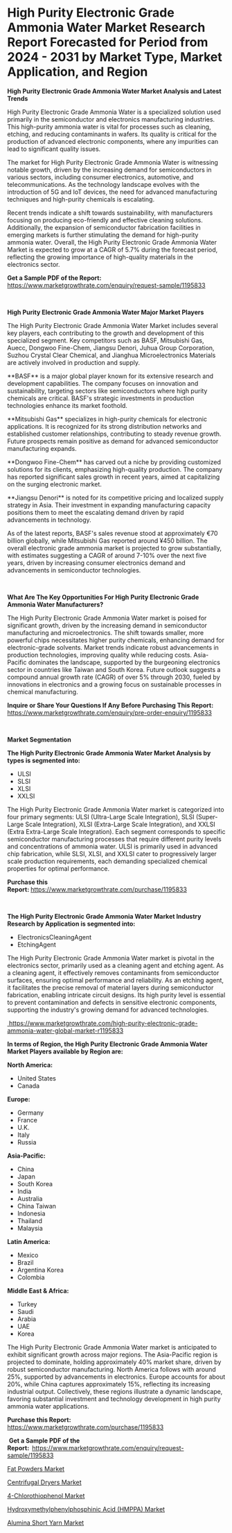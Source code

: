 <p><h1>High Purity Electronic Grade Ammonia Water Market Research Report Forecasted for Period from 2024 -  2031 by Market Type, Market Application, and Region</h1></p><p><strong>High Purity Electronic Grade Ammonia Water Market Analysis and Latest Trends</strong></p>
<p><p>High Purity Electronic Grade Ammonia Water is a specialized solution used primarily in the semiconductor and electronics manufacturing industries. This high-purity ammonia water is vital for processes such as cleaning, etching, and reducing contaminants in wafers. Its quality is critical for the production of advanced electronic components, where any impurities can lead to significant quality issues.</p><p>The market for High Purity Electronic Grade Ammonia Water is witnessing notable growth, driven by the increasing demand for semiconductors in various sectors, including consumer electronics, automotive, and telecommunications. As the technology landscape evolves with the introduction of 5G and IoT devices, the need for advanced manufacturing techniques and high-purity chemicals is escalating.</p><p>Recent trends indicate a shift towards sustainability, with manufacturers focusing on producing eco-friendly and effective cleaning solutions. Additionally, the expansion of semiconductor fabrication facilities in emerging markets is further stimulating the demand for high-purity ammonia water. Overall, the High Purity Electronic Grade Ammonia Water Market is expected to grow at a CAGR of 5.7% during the forecast period, reflecting the growing importance of high-quality materials in the electronics sector.</p></p>
<p><strong>Get a Sample PDF of the Report:&nbsp;</strong> <a href="https://www.marketgrowthrate.com/enquiry/request-sample/1195833">https://www.marketgrowthrate.com/enquiry/request-sample/1195833</a></p>
<p>&nbsp;</p>
<p><strong>High Purity Electronic Grade Ammonia Water Major Market Players</strong></p>
<p><p>The High Purity Electronic Grade Ammonia Water Market includes several key players, each contributing to the growth and development of this specialized segment. Key competitors such as BASF, Mitsubishi Gas, Auecc, Dongwoo Fine-Chem, Jiangsu Denori, Juhua Group Corporation, Suzhou Crystal Clear Chemical, and Jianghua Microelectronics Materials are actively involved in production and supply.</p><p>**BASF** is a major global player known for its extensive research and development capabilities. The company focuses on innovation and sustainability, targeting sectors like semiconductors where high purity chemicals are critical. BASF's strategic investments in production technologies enhance its market foothold.</p><p>**Mitsubishi Gas** specializes in high-purity chemicals for electronic applications. It is recognized for its strong distribution networks and established customer relationships, contributing to steady revenue growth. Future prospects remain positive as demand for advanced semiconductor manufacturing expands.</p><p>**Dongwoo Fine-Chem** has carved out a niche by providing customized solutions for its clients, emphasizing high-quality production. The company has reported significant sales growth in recent years, aimed at capitalizing on the surging electronic market.</p><p>**Jiangsu Denori** is noted for its competitive pricing and localized supply strategy in Asia. Their investment in expanding manufacturing capacity positions them to meet the escalating demand driven by rapid advancements in technology.</p><p>As of the latest reports, BASF's sales revenue stood at approximately €70 billion globally, while Mitsubishi Gas reported around ¥450 billion. The overall electronic grade ammonia market is projected to grow substantially, with estimates suggesting a CAGR of around 7-10% over the next five years, driven by increasing consumer electronics demand and advancements in semiconductor technologies.</p></p>
<p>&nbsp;</p>
<p><strong>What Are The Key Opportunities For High Purity Electronic Grade Ammonia Water Manufacturers?</strong></p>
<p><p>The High Purity Electronic Grade Ammonia Water market is poised for significant growth, driven by the increasing demand in semiconductor manufacturing and microelectronics. The shift towards smaller, more powerful chips necessitates higher purity chemicals, enhancing demand for electronic-grade solvents. Market trends indicate robust advancements in production technologies, improving quality while reducing costs. Asia-Pacific dominates the landscape, supported by the burgeoning electronics sector in countries like Taiwan and South Korea. Future outlook suggests a compound annual growth rate (CAGR) of over 5% through 2030, fueled by innovations in electronics and a growing focus on sustainable processes in chemical manufacturing.</p></p>
<p><strong>Inquire or Share Your Questions If Any Before Purchasing This Report:</strong> <a href="https://www.marketgrowthrate.com/enquiry/pre-order-enquiry/1195833">https://www.marketgrowthrate.com/enquiry/pre-order-enquiry/1195833</a></p>
<p>&nbsp;</p>
<p><strong>Market Segmentation</strong></p>
<p><strong>The High Purity Electronic Grade Ammonia Water Market Analysis by types is segmented into:</strong></p>
<p><ul><li>ULSI</li><li>SLSI</li><li>XLSI</li><li>XXLSI</li></ul></p>
<p><p>The High Purity Electronic Grade Ammonia Water market is categorized into four primary segments: ULSI (Ultra-Large Scale Integration), SLSI (Super-Large Scale Integration), XLSI (Extra-Large Scale Integration), and XXLSI (Extra Extra-Large Scale Integration). Each segment corresponds to specific semiconductor manufacturing processes that require different purity levels and concentrations of ammonia water. ULSI is primarily used in advanced chip fabrication, while SLSI, XLSI, and XXLSI cater to progressively larger scale production requirements, each demanding specialized chemical properties for optimal performance.</p></p>
<p><strong>Purchase this Report:&nbsp;</strong><a href="https://www.marketgrowthrate.com/purchase/1195833">https://www.marketgrowthrate.com/purchase/1195833</a></p>
<p>&nbsp;</p>
<p><strong>The High Purity Electronic Grade Ammonia Water Market Industry Research by Application is segmented into:</strong></p>
<p><ul><li>ElectronicsCleaningAgent</li><li>EtchingAgent</li></ul></p>
<p><p>The High Purity Electronic Grade Ammonia Water market is pivotal in the electronics sector, primarily used as a cleaning agent and etching agent. As a cleaning agent, it effectively removes contaminants from semiconductor surfaces, ensuring optimal performance and reliability. As an etching agent, it facilitates the precise removal of material layers during semiconductor fabrication, enabling intricate circuit designs. Its high purity level is essential to prevent contamination and defects in sensitive electronic components, supporting the industry's growing demand for advanced technologies.</p></p>
<p><a href="https://www.marketgrowthrate.com/high-purity-electronic-grade-ammonia-water-global-market-r1195833">&nbsp;https://www.marketgrowthrate.com/high-purity-electronic-grade-ammonia-water-global-market-r1195833</a></p>
<p><strong>In terms of Region, the High Purity Electronic Grade Ammonia Water Market Players available by Region are:</strong></p>
<p>
    <p> <strong> North America: </strong>
        <ul>
            <li>United States</li>
            <li>Canada</li>
        </ul>
        </p> 
    <p> <strong> Europe: </strong>
        <ul>
            <li>Germany</li>
            <li>France</li>
            <li>U.K.</li>
            <li>Italy</li>
            <li>Russia</li>
        </ul>
        </p> 
    <p> <strong> Asia-Pacific: </strong>
        <ul>
            <li>China</li>
            <li>Japan</li>
            <li>South Korea</li>
            <li>India</li>
            <li>Australia</li>
            <li>China Taiwan</li>
            <li>Indonesia</li>
            <li>Thailand</li>
            <li>Malaysia</li>
        </ul>
        </p> 
    <p> <strong> Latin America: </strong>
        <ul>
            <li>Mexico</li>
            <li>Brazil</li>
            <li>Argentina Korea</li>
            <li>Colombia</li>
        </ul>
        </p> 
    <p> <strong> Middle East & Africa: </strong>
        <ul>
            <li>Turkey</li>
            <li>Saudi</li>
            <li>Arabia</li>
            <li>UAE</li>
            <li>Korea</li>
        </ul>
    </p>
    </p>
<p><p>The High Purity Electronic Grade Ammonia Water market is anticipated to exhibit significant growth across major regions. The Asia-Pacific region is projected to dominate, holding approximately 40% market share, driven by robust semiconductor manufacturing. North America follows with around 25%, supported by advancements in electronics. Europe accounts for about 20%, while China captures approximately 15%, reflecting its increasing industrial output. Collectively, these regions illustrate a dynamic landscape, favoring substantial investment and technology development in high purity ammonia water applications. </p></p>
<p><strong>Purchase this Report: </strong><a href="https://www.marketgrowthrate.com/purchase/1195833">https://www.marketgrowthrate.com/purchase/1195833</a></p>
<p>&nbsp;<strong>Get a Sample PDF of the Report:&nbsp;&nbsp;</strong><a href="https://www.marketgrowthrate.com/enquiry/request-sample/1195833">https://www.marketgrowthrate.com/enquiry/request-sample/1195833</a></p>
<p><strong></strong></p>
<p><p><a href="https://www.linkedin.com/pulse/how-regional-global-trends-shaping-fat-powders-market-year-7eunf?trackingId=Pt3oiVKqQAus96D%2FXuhggA%3D%3D">Fat Powders Market</a></p><p><a href="https://www.linkedin.com/pulse/market-forecasting-change-global-centrifugal-dryers-dynamics-bht0e?trackingId=1qcx7UBOTwWxVu8PT5A73g%3D%3D">Centrifugal Dryers Market</a></p><p><a href="https://issuu.com/reportprime-2/docs/4-chlorothiophenol-market-size-2030_488047cf19bf7c">4-Chlorothiophenol Market</a></p><p><a href="https://issuu.com/reportprime-2/docs/hydroxymethylphenylphosphinic-acid-_f886acb0b63452">Hydroxymethylphenylphosphinic Acid (HMPPA) Market</a></p><p><a href="https://medium.com/@damunro467/strategic-market-insights-into-the-global-alumina-short-yarn-market-2024-2031-966a763f306b?postPublishedType=repub">Alumina Short Yarn Market</a></p></p>